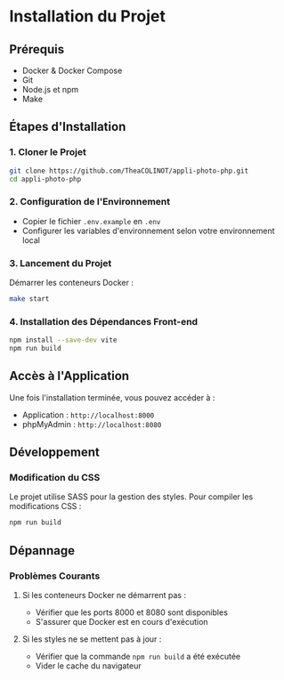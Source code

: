 # Installation du Projet

## Prérequis

- Docker & Docker Compose
- Git
- Node.js et npm
- Make

## Étapes d'Installation

### 1. Cloner le Projet

```bash
git clone https://github.com/TheaCOLINOT/appli-photo-php.git
cd appli-photo-php
```

### 2. Configuration de l'Environnement

- Copier le fichier `.env.example` en `.env`
- Configurer les variables d'environnement selon votre environnement local

### 3. Lancement du Projet

Démarrer les conteneurs Docker :
```bash
make start
```

### 4. Installation des Dépendances Front-end

```bash
npm install --save-dev vite
npm run build
```

## Accès à l'Application

Une fois l'installation terminée, vous pouvez accéder à :

- Application : `http://localhost:8000`
- phpMyAdmin : `http://localhost:8080`

## Développement

### Modification du CSS

Le projet utilise SASS pour la gestion des styles. Pour compiler les modifications CSS :

```bash
npm run build
```

## Dépannage

### Problèmes Courants

1. Si les conteneurs Docker ne démarrent pas :
   - Vérifier que les ports 8000 et 8080 sont disponibles
   - S'assurer que Docker est en cours d'exécution

2. Si les styles ne se mettent pas à jour :
   - Vérifier que la commande `npm run build` a été exécutée
   - Vider le cache du navigateur
